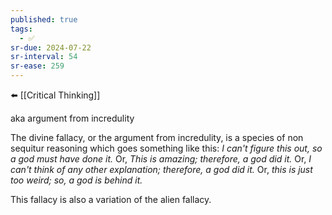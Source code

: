 ```yaml
---
published: true
tags:
  - ✅
sr-due: 2024-07-22
sr-interval: 54
sr-ease: 259
---
```

⬅️ [[Critical Thinking]]

aka argument from incredulity

The divine fallacy, or the argument from incredulity, is a species of non sequitur reasoning which goes something like this: _I can't figure this out, so a god must have done it._ Or, _This is amazing; therefore, a god did it._ Or, _I can't think of any other explanation; therefore, a god did it._ Or, _this is just too weird; so, a god is behind it._

This fallacy is also a variation of the alien fallacy.
